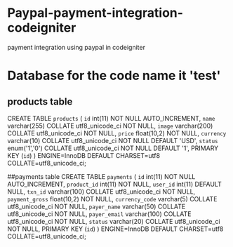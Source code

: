 # Paypal-payment-integration-codeigniter
payment integration using paypal in codeigniter

# Database for the code name it 'test'
## products table
CREATE TABLE `products` (
 `id` int(11) NOT NULL AUTO_INCREMENT,
 `name` varchar(255) COLLATE utf8_unicode_ci NOT NULL,
 `image` varchar(200) COLLATE utf8_unicode_ci NOT NULL,
 `price` float(10,2) NOT NULL,
 `currency` varchar(10) COLLATE utf8_unicode_ci NOT NULL DEFAULT 'USD',
 `status` enum('1','0') COLLATE utf8_unicode_ci NOT NULL DEFAULT '1',
 PRIMARY KEY (`id`)
) ENGINE=InnoDB DEFAULT CHARSET=utf8 COLLATE=utf8_unicode_ci;

##payments table
CREATE TABLE `payments` (
 `id` int(11) NOT NULL AUTO_INCREMENT,
 `product_id` int(11) NOT NULL,
 `user_id` int(11) DEFAULT NULL,
 `txn_id` varchar(100) COLLATE utf8_unicode_ci NOT NULL,
 `payment_gross` float(10,2) NOT NULL,
 `currency_code` varchar(5) COLLATE utf8_unicode_ci NOT NULL,
 `payer_name` varchar(50) COLLATE utf8_unicode_ci NOT NULL,
 `payer_email` varchar(100) COLLATE utf8_unicode_ci NOT NULL,
 `status` varchar(20) COLLATE utf8_unicode_ci NOT NULL,
 PRIMARY KEY (`id`)
) ENGINE=InnoDB DEFAULT CHARSET=utf8 COLLATE=utf8_unicode_ci;
